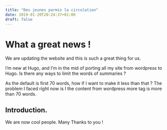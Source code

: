 ```yaml
---
title: "Des jeunes parmis la circulation"
date: 2019-01-20T20:24:37+01:00
draft: false
---
```


# What a great news !

We are updating the website and this is such a great thing for us.

I’m new at Hugo, and I’m in the mid of porting all my site from wordpress to Hugo.
Is there any ways to limit the words of summaries ?

As the default is first 70 words, how if I want to make it less than that ?
The problem I faced right now is I the content from wordpress more tag is more than 70 words.


## Introduction.

We are now cool people. Many Thanks to you !